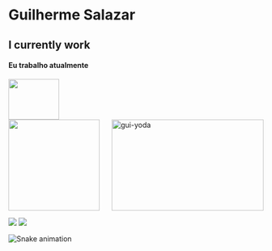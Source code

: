 
# Guilherme Salazar
## I currently work 
#### Eu trabalho atualmente 

<img src="https://prontosolucoes.com/img/pronto.png" height="80" WIDTH='100'>

</br>
 <div>
  <a href="https://github.com/guilhermesalazar01">
  <img height="180em" src="https://github-readme-stats.vercel.app/api?username=guilhermesalazar01&show_icons=true&theme=dark&include_all_commits=true&count_private=true" />
 <!--<img height="180em" src="https://github-readme-stats.vercel.app/api/top-langs/?username=guilhermesalazar01&layout=compact&langs_count=7&theme=dark"/>--!>
<img align="right" alt="gui-yoda" src="https://media3.giphy.com/media/cb9aF9tDyiRkYbz3BX/giphy.gif?cid=ecf05e47evc0lu76ltt781xp9vbtqzloiolphoq9dak6exx1&rid=giphy.gif&ct=g" height="180" width="300">
</div>

 <a href = "mailto:guilhermesalazarsouza@gmail.com"><img src="https://img.shields.io/badge/Gmail-D14836?style=for-the-badge&logo=gmail&logoColor=white" target="_blank"></a>
<a href = "https://api.whatsapp.com/send?phone=5521992115117"><img src="https://img.shields.io/badge/WhatsApp-25D366?style=for-the-badge&logo=whatsapp&logoColor=white" target="_blank"></a>

  ![Snake animation](https://github.com/guilhermesalazar01/guilhermesalazar01/blob/output/github-contribution-grid-snake.svg)
